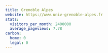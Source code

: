 ```yaml
---
title: Grenoble Alpes
website: https://www.univ-grenoble-alpes.fr
stats:
  visitors_per_month: 2400000
  average_pageviews: 7.78
carbon:
  home: 0
  legal: 0
---
```

